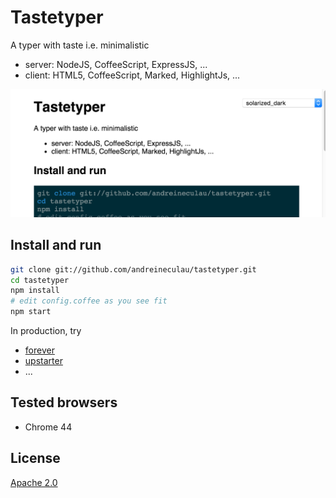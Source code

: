 # Tastetyper

A typer with taste i.e. minimalistic

* server: NodeJS, CoffeeScript, ExpressJS, ...
* client: HTML5, CoffeeScript, Marked, HighlightJs, ...

![README](SEEME.png)


## Install and run

```sh
git clone git://github.com/andreineculau/tastetyper.git
cd tastetyper
npm install
# edit config.coffee as you see fit
npm start
```

In production, try

* [forever](https://github.com/foreverjs/forever)
* [upstarter](https://github.com/carlos8f/node-upstarter)
* ...


## Tested browsers

* Chrome 44


## License

[Apache 2.0](LICENSE)
